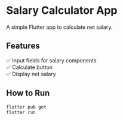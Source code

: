 # Salary Calculator App

A simple Flutter app to calculate net salary.

## Features
✅ Input fields for salary components  
✅ Calculate button  
✅ Display net salary  

## How to Run
```bash
flutter pub get
flutter run

